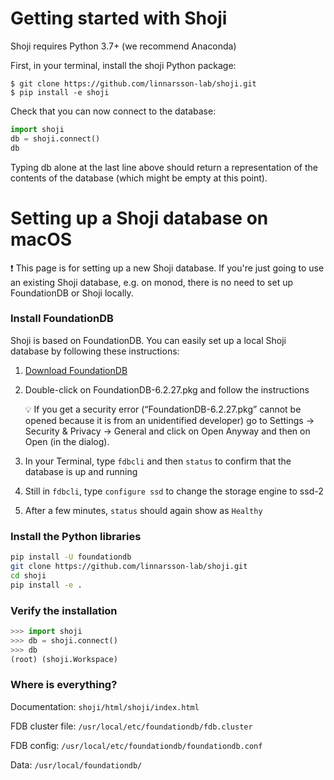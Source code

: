

# Getting started with Shoji

Shoji requires Python 3.7+ (we recommend Anaconda)

First, in your terminal, install the shoji Python package:

```
$ git clone https://github.com/linnarsson-lab/shoji.git
$ pip install -e shoji
```

Check that you can now connect to the database:

```python
import shoji
db = shoji.connect()
db
```

Typing db alone at the last line above should return a representation of the contents of the database (which might be empty at this point).

# Setting up a Shoji database on macOS

<aside>
❗ This page is for setting up a new Shoji database. If you're just going to use an existing Shoji database, e.g. on monod, there is no need to set up FoundationDB or Shoji locally.

</aside>

### Install FoundationDB

Shoji is based on FoundationDB. You can easily set up a local Shoji database by following these instructions:

1. [Download FoundationDB](https://apple.github.io/foundationdb/downloads.html)
2. Double-click on FoundationDB-6.2.27.pkg and follow the instructions
    
    <aside>
    💡 If you get a security error (“FoundationDB-6.2.27.pkg” cannot be opened because it is from an unidentified developer) go to Settings → Security & Privacy → General and click on Open Anyway and then on Open (in the dialog).
    
    </aside>
    
3. In your Terminal, type `fdbcli` and then `status` to confirm that the database is up and running
4. Still in `fdbcli`, type `configure ssd` to change the storage engine to ssd-2 
5. After a few minutes, `status` should again show as `Healthy`

### Install the Python libraries

```bash
pip install -U foundationdb
git clone https://github.com/linnarsson-lab/shoji.git
cd shoji
pip install -e .
```

### Verify the installation

```python
>>> import shoji
>>> db = shoji.connect()
>>> db
(root) (shoji.Workspace)
```

### Where is everything?

Documentation: `shoji/html/shoji/index.html`

FDB cluster file: `/usr/local/etc/foundationdb/fdb.cluster`

FDB config: `/usr/local/etc/foundationdb/foundationdb.conf`

Data: `/usr/local/foundationdb/`
